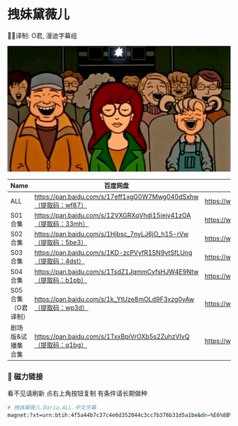 # 拽妹黛薇儿

✍🏻译制: O君, 漫迪字幕组

![180621133544-daria.jpg](180621133544-daria.jpg)

| Name | 百度网盘 | 阿里云盘 | Bilibili | MDpan |
| --- | --- | --- | --- | --- |
| ALL | https://pan.baidu.com/s/17eff1xgG0W7Mwg040dSxhw（提取码：wf87） | https://www.alipan.com/s/X9zDhCWGK9V |  | https://mdpan.tk/%E6%8B%BD%E5%A6%B9%E9%BB%9B%E8%96%87%E5%84%BF |
| S01合集 | https://pan.baidu.com/s/12VXGRXqVhdi15iejv41zOA（提取码：33mh） | https://www.alipan.com/s/X9zDhCWGK9V | https://www.bilibili.com/bangumi/play/ss2953 |  |
| S02合集 | https://pan.baidu.com/s/1Hibsc_7nyLJ6jO_h15-rVw（提取码：5be3） | https://www.alipan.com/s/X9zDhCWGK9V | https://www.bilibili.com/bangumi/play/ss2954 |  |
| S03合集 | https://pan.baidu.com/s/1KD-zcPVyfR1SN9ytSfLUng（提取码：4dst） | https://www.alipan.com/s/X9zDhCWGK9V | https://www.bilibili.com/bangumi/play/ss2955 |  |
| S04合集 | https://pan.baidu.com/s/1TsdZ1JqmmCyfsHJW4E9Ntw（提取码：b1pb） | https://www.alipan.com/s/X9zDhCWGK9V | https://www.bilibili.com/bangumi/play/ss2956 |  |
| S05合集（O君译制） | https://pan.baidu.com/s/1k_YtUze8mOLd9F3xzg0yAw（提取码：wp3d） | https://www.alipan.com/s/X9zDhCWGK9V | https://www.bilibili.com/bangumi/play/ss6298 |  |
| 剧场版&试播集合集 | https://pan.baidu.com/s/1TxxBpiVrOXb5s2ZuhzVIvQ（提取码：q1bg） | https://www.alipan.com/s/X9zDhCWGK9V | https://www.bilibili.com/bangumi/play/ss3015 |  |

### 🧲 磁力链接

看不见请刷新 点右上角按钮复制 有条件请长期做种

```bash
# 拽妹黛薇儿.Daria.ALL.中文字幕
magnet:?xt=urn:btih:4f5a44b7c37c4e6d352044c3cc7b376b31d5a1be&dn=%E6%8B%BD%E5%A6%B9%E9%BB%9B%E8%96%87%E5%84%BF.Daria.ALL.%E4%B8%AD%E6%96%87%E5%AD%97%E5%B9%95&tr=http%3A%2F%2Falltorrents.net%3A80%2Fbt%2Fannounce.php&tr=http%3A%2F%2Fbluebird-hd.org%2Fannounce.php&tr=http%3A%2F%2Fwww.thetradersden.org%2Fforums%2Ftracker%2Fannounce.php&tr=http%3A%2F%2Ftracker.trancetraffic.com%3A80%2Fannounce.php&tr=http%3A%2F%2Firrenhaus.dyndns.dk%3A80%2Fannounce.php&tr=http%3A%2F%2F1337.abcvg.info%3A80%2Fannounce&tr=http%3A%2F%2Fbt.beatrice-raws.org%3A80%2Fannounce&tr=http%3A%2F%2Fwww.tribalmixes.com%3A80%2Fannounce.php&tr=http%3A%2F%2Fwww.wareztorrent.com%3A80%2Fannounce
```